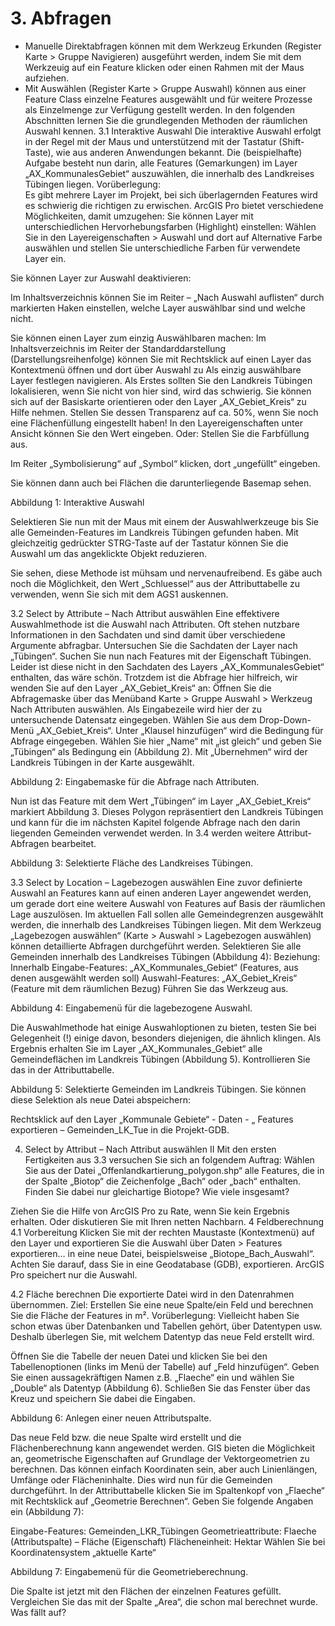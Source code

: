 # 3. Abfragen
-	Manuelle Direktabfragen können mit dem Werkzeug Erkunden (Register Karte > Gruppe Navigieren) ausgeführt werden, indem Sie mit dem Werkzeuig auf ein Feature klicken oder einen Rahmen mit der Maus aufziehen. 
-	Mit Auswählen (Register Karte > Gruppe Auswahl) können aus einer Feature Class einzelne Features ausgewählt und für weitere Prozesse als Einzelmenge zur Verfügung gestellt werden. 
In den folgenden Abschnitten lernen Sie die grundlegenden Methoden der räumlichen Auswahl kennen. 
3.1 	Interaktive Auswahl
Die interaktive Auswahl erfolgt in der Regel mit der Maus und unterstützend mit der Tastatur (Shift-Taste), wie aus anderen Anwendungen bekannt. Die (beispielhafte) Aufgabe besteht nun darin, alle Features (Gemarkungen) im Layer „AX_KommunalesGebiet“ auszuwählen, die innerhalb des Landkreises Tübingen liegen. 
Vorüberlegung:  
Es gibt mehrere Layer im Projekt, bei sich überlagernden Features wird es schwierig die richtigen zu erwischen. ArcGIS Pro bietet verschiedene Möglichkeiten, damit umzugehen: Sie können Layer mit unterschiedlichen Hervorhebungsfarben (Highlight) einstellen: 
Wählen Sie in den Layereigenschaften >  Auswahl und dort auf Alternative Farbe auswählen und stellen Sie unterschiedliche Farben für verwendete Layer ein. 

Sie können Layer zur Auswahl deaktivieren:

Im Inhaltsverzeichnis können Sie im Reiter – „Nach Auswahl auflisten“ durch markierten Haken einstellen, welche Layer auswählbar sind und welche nicht. 

Sie können einen Layer zum einzig Auswählbaren machen:
Im Inhaltsverzeichnis im Reiter der Standarddarstellung (Darstellungsreihenfolge) können Sie mit Rechtsklick auf einen Layer das Kontextmenü öffnen und dort über Auswahl zu Als einzig auswählbare Layer festlegen navigieren. 
Als Erstes sollten Sie den Landkreis Tübingen lokalisieren, wenn Sie nicht von hier sind, wird das schwierig. Sie können sich auf der Basiskarte orientieren oder den Layer „AX_Gebiet_Kreis“ zu Hilfe nehmen. 
Stellen Sie dessen Transparenz auf ca. 50%, wenn Sie noch eine Flächenfüllung eingestellt haben! 
In den Layereigenschaften unter Ansicht können Sie den Wert eingeben. 
Oder: Stellen Sie die Farbfüllung aus.
 
Im Reiter „Symbolisierung“ auf „Symbol“ klicken, dort „ungefüllt“ eingeben. 
 
Sie können dann auch bei Flächen die darunterliegende Basemap sehen.

 
Abbildung 1: Interaktive Auswahl
 
Selektieren Sie nun mit der Maus mit einem der Auswahlwerkzeuge bis Sie alle Gemeinden-Features im Landkreis Tübingen gefunden haben. Mit gleichzeitig gedrückter STRG-Taste auf der Tastatur können Sie die Auswahl um das angeklickte Objekt reduzieren. 

Sie sehen, diese Methode ist mühsam und nervenaufreibend. 
Es gäbe auch noch die Möglichkeit, den Wert „Schluessel“ aus der Attributtabelle zu verwenden, wenn Sie sich mit dem AGS1 auskennen. 

3.2 	Select by Attribute – Nach Attribut auswählen 
Eine effektivere Auswahlmethode ist die Auswahl nach Attributen. Oft stehen nutzbare Informationen in den Sachdaten und sind damit über verschiedene Argumente abfragbar. Untersuchen Sie die Sachdaten der Layer nach „Tübingen“. 
Suchen Sie nun nach Features mit der Eigenschaft Tübingen. Leider ist diese nicht in den Sachdaten des Layers „AX_KommunalesGebiet“ enthalten, das wäre schön. 
Trotzdem ist die Abfrage hier hilfreich, wir wenden Sie auf den Layer „AX_Gebiet_Kreis“ an: 
Öffnen Sie die Abfragemaske über das Menüband Karte > Gruppe Auswahl > Werkzeug Nach Attributen auswählen. 
Als Eingabezeile wird hier der zu untersuchende Datensatz eingegeben. Wählen Sie aus dem Drop-Down-Menü „AX_Gebiet_Kreis“.
Unter „Klausel hinzufügen“ wird die Bedingung für Abfrage eingegeben. Wählen Sie hier „Name“ mit „ist gleich“ und geben Sie „Tübingen“ als Bedingung ein (Abbildung 2). Mit „Übernehmen“ wird der Landkreis Tübingen in der Karte ausgewählt. 

 
Abbildung 2: Eingabemaske für die Abfrage nach Attributen.
 
Nun ist das Feature mit dem Wert „Tübingen“ im Layer „AX_Gebiet_Kreis“ markiert Abbildung 3. Dieses Polygon repräsentiert den Landkreis Tübingen und kann für die im nächsten Kapitel folgende Abfrage nach den darin liegenden Gemeinden verwendet werden. 
In 3.4 werden weitere Attribut-Abfragen bearbeitet. 
 
 
Abbildung 3: Selektierte Fläche des Landkreises Tübingen.

3.3 	Select by Location – Lagebezogen auswählen 
Eine zuvor definierte Auswahl an Features kann auf einen anderen Layer angewendet werden, um gerade dort eine weitere Auswahl von Features auf Basis der räumlichen Lage auszulösen. 
Im aktuellen Fall sollen alle Gemeindegrenzen ausgewählt werden, die innerhalb des Landkreises Tübingen liegen. Mit dem Werkzeug „Lagebezogen auswählen“ (Karte > Auswahl > Lagebezogen auswählen) können detaillierte Abfragen durchgeführt werden. 
Selektieren Sie alle Gemeinden innerhalb des Landkreises Tübingen (Abbildung 4):
Beziehung: Innerhalb 
Eingabe-Features: „AX_Kommunales_Gebiet“ (Features, aus denen ausgewählt werden soll)
Auswahl-Features: „AX_Gebiet_Kreis“ (Feature mit dem räumlichen Bezug)
Führen Sie das Werkzeug aus.

 
Abbildung 4: Eingabemenü für die lagebezogene Auswahl.

Die Auswahlmethode hat einige Auswahloptionen zu bieten, testen Sie bei Gelegenheit (!) einige davon, besonders diejenigen, die ähnlich klingen.
Als Ergebnis erhalten Sie im Layer „AX_Kommunales_Gebiet“ alle Gemeindeflächen im Landkreis Tübingen (Abbildung 5). Kontrollieren Sie das in der Attributtabelle. 

 
Abbildung 5: Selektierte Gemeinden im Landkreis Tübingen.
Sie können diese Selektion als neue Datei abspeichern: 

Rechtsklick auf den Layer „Kommunale Gebiete“ - Daten  - „ Features exportieren – Gemeinden_LK_Tue in die Projekt-GDB. 

4.	Select by Attribut – Nach Attribut auswählen II 
Mit den ersten Fertigkeiten aus 3.3 versuchen Sie sich an folgendem Auftrag: 
Wählen Sie aus der Datei „Offenlandkartierung_polygon.shp“ alle Features, die in der Spalte „Biotop“ die Zeichenfolge „Bach“ oder „bach“ enthalten. 
Finden Sie dabei nur gleichartige Biotope? Wie viele insgesamt?

Ziehen Sie die Hilfe von ArcGIS Pro zu Rate, wenn Sie kein Ergebnis erhalten. Oder diskutieren Sie mit Ihren netten Nachbarn. 
4  	Feldberechnung
4.1 	Vorbereitung 
Klicken Sie mit der rechten Maustaste (Kontextmenü) auf den Layer und exportieren Sie die Auswahl über Daten > Features exportieren… in eine neue Datei, beispielsweise „Biotope_Bach_Auswahl“. Achten Sie darauf, dass Sie in eine Geodatabase (GDB), exportieren. ArcGIS Pro speichert nur die Auswahl. 

4.2 	Fläche berechnen
Die exportierte Datei wird in den Datenrahmen übernommen. 
Ziel: Erstellen Sie eine neue Spalte/ein Feld und berechnen Sie die Fläche der Features in m². 
Vorüberlegung: Vielleicht haben Sie schon etwas über Datenbanken und Tabellen gehört, über Datentypen usw. Deshalb überlegen Sie, mit welchem Datentyp das neue Feld erstellt wird. 
 
Öffnen Sie die Tabelle der neuen Datei und klicken Sie bei den Tabellenoptionen (links im Menü der Tabelle) auf „Feld hinzufügen“. 
Geben Sie einen aussagekräftigen Namen z.B. „Flaeche“ ein und wählen Sie „Double“ als Datentyp (Abbildung 6).
Schließen Sie das Fenster über das Kreuz und speichern Sie dabei die Eingaben. 

 
Abbildung 6: Anlegen einer neuen Attributspalte.

Das neue Feld bzw. die neue Spalte wird erstellt und die Flächenberechnung kann angewendet werden. GIS bieten die Möglichkeit an, geometrische Eigenschaften auf Grundlage der Vektorgeometrien zu berechnen. Das können einfach Koordinaten sein, aber auch Linienlängen, Umfänge oder Flächeninhalte. Dies wird nun für die Gemeinden durchgeführt.
In der Attributtabelle klicken Sie im Spaltenkopf von „Flaeche“ mit Rechtsklick auf „Geometrie Berechnen“. Geben Sie folgende Angaben ein (Abbildung 7):

Eingabe-Features: Gemeinden_LKR_Tübingen
Geometrieattribute: Flaeche (Attributspalte) – Fläche (Eigenschaft)
Flächeneinheit: Hektar
Wählen Sie bei Koordinatensystem „aktuelle Karte“

 
Abbildung 7: Eingabemenü für die Geometrieberechnung.

Die Spalte ist jetzt mit den Flächen der einzelnen Features gefüllt. Vergleichen Sie das mit der Spalte „Area“, die schon mal berechnet wurde. 
Was fällt auf?